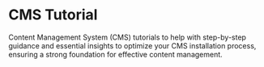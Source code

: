 # CMS Tutorial 

Content Management System (CMS) tutorials to help with step-by-step guidance and essential insights to optimize your CMS installation process, ensuring a strong foundation for effective content management.